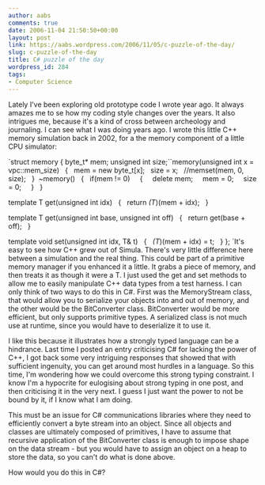 ```yaml
---
author: aabs
comments: true
date: 2006-11-04 21:50:50+00:00
layout: post
link: https://aabs.wordpress.com/2006/11/05/c-puzzle-of-the-day/
slug: c-puzzle-of-the-day
title: C# puzzle of the day
wordpress_id: 284
tags:
- Computer Science
---
```


Lately I've been exploring old prototype code I wrote year ago. It always amazes me to se how my coding style changes over the years. It also intrigues me, because it's a kind of cross between archeology and journaling. I can see what I was doing years ago. I wrote this little C++ memory simulation back in 2002, for a the memory component of a little CPU simulator:

`struct memory
{
byte_t* mem;
unsigned int size;``memory(unsigned int x = vpc::mem_size)
  {
  mem = new byte_t[x];
  size = x;
  //memset(mem, 0, size);
  } 
~memory()
  {
  if(mem != 0)
    {
    delete mem;
    mem = 0;
    size = 0;
    }
  }

template<typename T>
T get(unsigned int idx)
  {
  return *(T*)(mem + idx);
  }

template<typename T>
T get(unsigned int base, unsigned int off)
  {
  return get(base + off);
  }

template<typename T>
void set(unsigned int idx, T& t)
  {
  *(T*)(mem + idx) = t;
  }
};
`It's easy to see how C++ grew out of Simula. There's very little difference here between a simulation and the real thing. This could be part of a primitive memory manager if you enhanced it a little. It grabs a piece of memory, and then treats it as though it were a T. I just used the get and set methods to allow me to easily manipulate C++ data types from a test harness. I can only think of two ways to do this in C#. First was the MemoryStream class, that would allow you to serialize your objects into and out of memory, and the other would be the BitConverter class. BitConverter would be more efficient, but only supports primitive types. A serialized class is not much use at runtime, since you would have to deserialize it to use it.

I like this because it illustrates how a strongly typed language can be a hindrance. Last time I posted an entry criticising C# for lacking the power of C++, I got back some very intriguing responses that showed that with sufficient ingenuity, you can get around most hurdles in a language. So this time, I'm wondering how we could overcome this strong typing constraint. I know I'm a hypocrite for eulogising about strong typing in one post, and then criticising it in the very next. I guess I just want the power to not be bound by it, if I know what I am doing.

This must be an issue for C# communications libraries where they need to efficiently convert a byte stream into an object. Since all objects and classes are ultimately composed of primitives, I have to assume that recursive application of the BitConverter class is enough to impose shape on the data stream - but you would have to assign an object on a heap to store the data, so you can't do what is done above.

How would you do this in C#?
